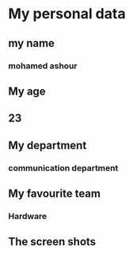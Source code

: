 # My personal data
## my name
### mohamed ashour

## My age
## 23

## My department
### communication department

## My favourite team
### Hardware

## The screen shots

